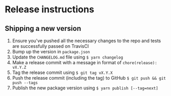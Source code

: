 # Release instructions

## Shipping a new version

1. Ensure you've pushed all the necessary changes to the repo and tests are successfully passed on TravisCI
2. Bump up the version in `package.json`
3. Update the `CHANGELOG.md` file using `$ yarn changelog`
4. Make a release commit with a message in format of `chore(release): vX.Y.Z`
5. Tag the release commit using `$ git tag vX.Y.X`
6. Push the release commit (including the tag) to GitHub `$ git push && git push --tags`
7. Publish the new package version using `$ yarn publish [--tag=next]`
